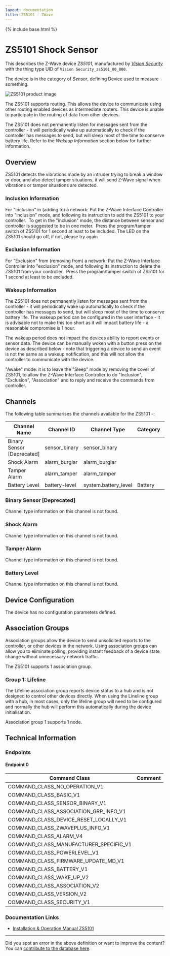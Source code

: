 ```yaml
---
layout: documentation
title: ZS5101 - ZWave
---
```


{% include base.html %}

# ZS5101 Shock Sensor
This describes the Z-Wave device *ZS5101*, manufactured by *[Vision Security](http://www.visionsecurity.com.tw/)* with the thing type UID of ```Vision Security_zs5101_00_000```.

The device is in the category of *Sensor*, defining Device used to measure something.

![ZS5101 product image](https://opensmarthouse.org/assets/zwave/attachments/442/152691.jpg)


The ZS5101 supports routing. This allows the device to communicate using other routing enabled devices as intermediate routers.  This device is unable to participate in the routing of data from other devices.

The ZS5101 does not permanently listen for messages sent from the controller - it will periodically wake up automatically to check if the controller has messages to send, but will sleep most of the time to conserve battery life. Refer to the *Wakeup Information* section below for further information.

## Overview

ZS5101 detects the vibrations made by an intruder trying to break a window or door, and also detect tamper situations, it will send Z-Wave signal when vibrations or tamper situations are detected. 

### Inclusion Information

For "Inclusion" in (adding to) a network: Put the Z-Wave Interface Controller into "inclusion" mode, and following its instruction to add the ZS5101 to your controller.  To get in the "inclusion" mode, the distance between sensor and controller is suggested to be in one meter.  Press the program/tamper switch of ZS5101 for 1 second at least to be included. The LED on the ZS5101 should go off, if not, please try again

### Exclusion Information

For "Exclusion" from (removing from) a network: Put the Z-Wave Interface Controller into "exclusion" mode, and following its instruction to delete the ZS5101 from your controller.  Press the program/tamper switch of ZS5101 for 1 second at least to be excluded.  

### Wakeup Information

The ZS5101 does not permanently listen for messages sent from the controller - it will periodically wake up automatically to check if the controller has messages to send, but will sleep most of the time to conserve battery life. The wakeup period can be configured in the user interface - it is advisable not to make this too short as it will impact battery life - a reasonable compromise is 1 hour.

The wakeup period does not impact the devices ability to report events or sensor data. The device can be manually woken with a button press on the device as described below - note that triggering a device to send an event is not the same as a wakeup notification, and this will not allow the controller to communicate with the device.


"Awake" mode: it is to leave the "Sleep" mode by removing the cover of ZS5101, to allow the Z-Wave Interface Controller to do "Inclusion", "Exclusion", "Association" and to reply and receive the commands from controller. 

## Channels

The following table summarises the channels available for the ZS5101 -:

| Channel Name | Channel ID | Channel Type | Category | Item Type |
|--------------|------------|--------------|----------|-----------|
| Binary Sensor  [Deprecated]| sensor_binary | sensor_binary |  |  | 
| Shock Alarm | alarm_burglar | alarm_burglar |  |  | 
| Tamper Alarm | alarm_tamper | alarm_tamper |  |  | 
| Battery Level | battery-level | system.battery_level | Battery | Number |

### Binary Sensor [Deprecated]
Channel type information on this channel is not found.

### Shock Alarm
Channel type information on this channel is not found.

### Tamper Alarm
Channel type information on this channel is not found.

### Battery Level
Channel type information on this channel is not found.



## Device Configuration

The device has no configuration parameters defined.

## Association Groups

Association groups allow the device to send unsolicited reports to the controller, or other devices in the network. Using association groups can allow you to eliminate polling, providing instant feedback of a device state change without unnecessary network traffic.

The ZS5101 supports 1 association group.

### Group 1: Lifeline

The Lifeline association group reports device status to a hub and is not designed to control other devices directly. When using the Lineline group with a hub, in most cases, only the lifeline group will need to be configured and normally the hub will perform this automatically during the device initialisation.

Association group 1 supports 1 node.

## Technical Information

### Endpoints

#### Endpoint 0

| Command Class | Comment |
|---------------|---------|
| COMMAND_CLASS_NO_OPERATION_V1| |
| COMMAND_CLASS_BASIC_V1| |
| COMMAND_CLASS_SENSOR_BINARY_V1| |
| COMMAND_CLASS_ASSOCIATION_GRP_INFO_V1| |
| COMMAND_CLASS_DEVICE_RESET_LOCALLY_V1| |
| COMMAND_CLASS_ZWAVEPLUS_INFO_V1| |
| COMMAND_CLASS_ALARM_V4| |
| COMMAND_CLASS_MANUFACTURER_SPECIFIC_V1| |
| COMMAND_CLASS_POWERLEVEL_V1| |
| COMMAND_CLASS_FIRMWARE_UPDATE_MD_V1| |
| COMMAND_CLASS_BATTERY_V1| |
| COMMAND_CLASS_WAKE_UP_V2| |
| COMMAND_CLASS_ASSOCIATION_V2| |
| COMMAND_CLASS_VERSION_V2| |
| COMMAND_CLASS_SECURITY_V1| |

### Documentation Links

* [Installation & Operation Manual ZS5101](https://www.opensmarthouse.org/zwavedatabase/442/Vision-ShockSensor-zs-5101-eu.pdf)

---

Did you spot an error in the above definition or want to improve the content?
You can [contribute to the database here](https://www.opensmarthouse.org/zwavedatabase/442).
